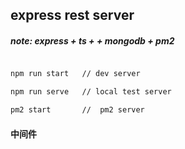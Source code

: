 ## express rest server

##### note: express + ts + + mongodb + pm2

```sh

npm run start   // dev server

npm run serve   // local test server

pm2 start       //  pm2 server

```

#### 中间件


